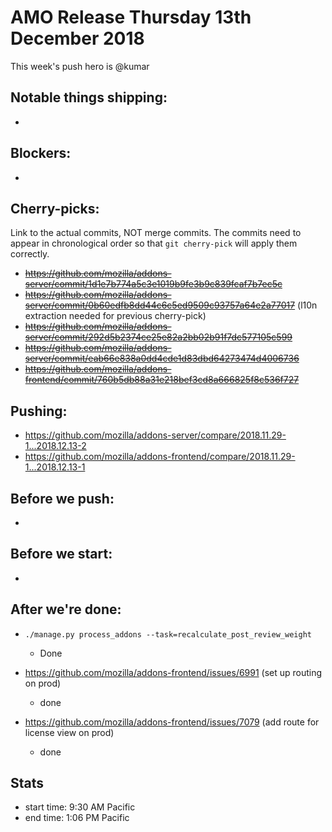 # AMO Release Thursday 13th December 2018

This week's push hero is @kumar

## Notable things shipping:

*

## Blockers:

* 

## Cherry-picks:

Link to the actual commits, NOT merge commits. The commits need to appear
in chronological order so that `git cherry-pick` will apply them correctly.

* ~~https://github.com/mozilla/addons-server/commit/1d1e7b774a5c3e1019b9fe3b9c839fcaf7b7ec5c~~
* ~~https://github.com/mozilla/addons-server/commit/0b60edfb8dd44c6c5ed9509c93757a64e2a77017~~ (l10n extraction needed for previous cherry-pick)
* ~~https://github.com/mozilla/addons-server/commit/292d5b2374ce25e82a2bb02b91f7dc577105c599~~
* ~~https://github.com/mozilla/addons-server/commit/eab66e838a0dd4cde1d83dbd64273474d4006736~~
* ~~https://github.com/mozilla/addons-frontend/commit/760b5db88a31e218bef3cd8a666825f8c536f727~~

## Pushing:


* https://github.com/mozilla/addons-server/compare/2018.11.29-1...2018.12.13-2
* https://github.com/mozilla/addons-frontend/compare/2018.11.29-1...2018.12.13-1



## Before we push:

*

## Before we start:

*

## After we're done:
* `./manage.py process_addons --task=recalculate_post_review_weight`
  * Done

* https://github.com/mozilla/addons-frontend/issues/6991 (set up routing on prod)
  * done
  
* https://github.com/mozilla/addons-frontend/issues/7079 (add route for license view on prod)
  * done


## Stats

* start time: 9:30 AM Pacific
* end time: 1:06 PM Pacific
